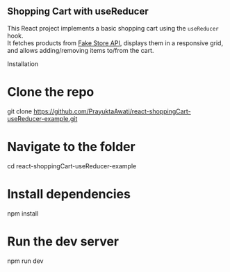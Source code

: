 ## Shopping Cart with useReducer

This React project implements a basic shopping cart using the `useReducer` hook.  
It fetches products from [Fake Store API](https://fakestoreapi.com/products), displays them in a responsive grid, and allows adding/removing items to/from the cart.  

Installation

# Clone the repo
git clone https://github.com/PrayuktaAwati/react-shoppingCart-useReducer-example.git

# Navigate to the folder
cd react-shoppingCart-useReducer-example

# Install dependencies
npm install

# Run the dev server
npm run dev
